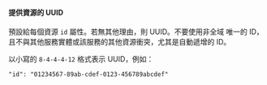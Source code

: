 #### 提供資源的 UUID

預設給每個資源 `id` 屬性。若無其他理由，則 UUID。不要使用非全域
唯一的 ID，且不與其他服務實體或該服務的其他資源衝突，尤其是自動遞增的 ID。

以小寫的 `8-4-4-4-12` 格式表示 UUID，例如：
```
"id": "01234567-89ab-cdef-0123-456789abcdef"
```
